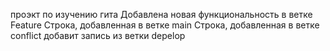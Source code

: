 проэкт по изучению гита
Добавлена новая функциональность в ветке Feature
Строка, добавленная в ветке main
Строка, добавленная в ветке conflict
добавит запись из ветки depelop
